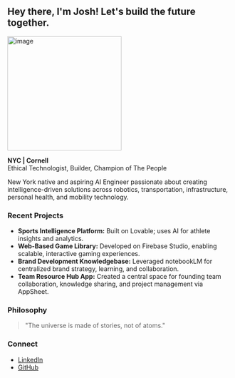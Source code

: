 
## Hey there, I'm Josh! Let's build the future together.

<img width="256" height="256" alt="image" src="https://github.com/user-attachments/assets/838939b6-7458-47eb-99d7-38dd634758ca" />

**NYC | Cornell**  
Ethical Technologist, Builder, Champion of The People

New York native and aspiring AI Engineer passionate about creating intelligence-driven solutions across robotics, transportation, infrastructure, personal health, and mobility technology.

### Recent Projects
- **Sports Intelligence Platform:** Built on Lovable; uses AI for athlete insights and analytics.
- **Web-Based Game Library:** Developed on Firebase Studio, enabling scalable, interactive gaming experiences.
- **Brand Development Knowledgebase:** Leveraged notebookLM for centralized brand strategy, learning, and collaboration.
- **Team Resource Hub App:** Created a central space for founding team collaboration, knowledge sharing, and project management via AppSheet.

### Philosophy
> "The universe is made of stories, not of atoms."

### Connect
- [LinkedIn](https://linkedin.com/in/joshualora)
- [GitHub](https://github.com/shifujosh)

<!--
**shifujosh/shifujosh** is a ✨ _special_ ✨ repository because its `README.md` (this file) appears on your GitHub profile.

Here are some ideas to get you started:

- 🔭 I’m currently working on ...
- 🌱 I’m currently learning ...
- 👯 I’m looking to collaborate on ...
- 🤔 I’m looking for help with ...
- 💬 Ask me about ...
- 📫 How to reach me: ...
- 😄 Pronouns: ...
- ⚡ Fun fact: ...
-->
